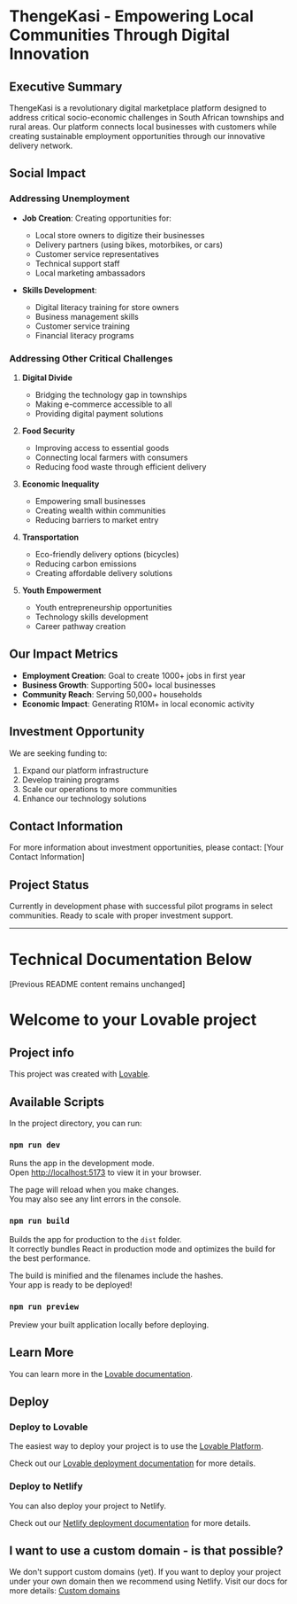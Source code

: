 # ThengeKasi - Empowering Local Communities Through Digital Innovation

## Executive Summary

ThengeKasi is a revolutionary digital marketplace platform designed to address critical socio-economic challenges in South African townships and rural areas. Our platform connects local businesses with customers while creating sustainable employment opportunities through our innovative delivery network.

## Social Impact

### Addressing Unemployment
- **Job Creation**: Creating opportunities for:
  - Local store owners to digitize their businesses
  - Delivery partners (using bikes, motorbikes, or cars)
  - Customer service representatives
  - Technical support staff
  - Local marketing ambassadors

- **Skills Development**:
  - Digital literacy training for store owners
  - Business management skills
  - Customer service training
  - Financial literacy programs

### Addressing Other Critical Challenges

1. **Digital Divide**
   - Bridging the technology gap in townships
   - Making e-commerce accessible to all
   - Providing digital payment solutions

2. **Food Security**
   - Improving access to essential goods
   - Connecting local farmers with consumers
   - Reducing food waste through efficient delivery

3. **Economic Inequality**
   - Empowering small businesses
   - Creating wealth within communities
   - Reducing barriers to market entry

4. **Transportation**
   - Eco-friendly delivery options (bicycles)
   - Reducing carbon emissions
   - Creating affordable delivery solutions

5. **Youth Empowerment**
   - Youth entrepreneurship opportunities
   - Technology skills development
   - Career pathway creation

## Our Impact Metrics

- **Employment Creation**: Goal to create 1000+ jobs in first year
- **Business Growth**: Supporting 500+ local businesses
- **Community Reach**: Serving 50,000+ households
- **Economic Impact**: Generating R10M+ in local economic activity

## Investment Opportunity

We are seeking funding to:
1. Expand our platform infrastructure
2. Develop training programs
3. Scale our operations to more communities
4. Enhance our technology solutions

## Contact Information

For more information about investment opportunities, please contact:
[Your Contact Information]

## Project Status

Currently in development phase with successful pilot programs in select communities. Ready to scale with proper investment support.

---

# Technical Documentation Below

[Previous README content remains unchanged]

# Welcome to your Lovable project

## Project info

This project was created with [Lovable](https://lovable.dev).

## Available Scripts

In the project directory, you can run:

### `npm run dev`

Runs the app in the development mode.\
Open [http://localhost:5173](http://localhost:5173) to view it in your browser.

The page will reload when you make changes.\
You may also see any lint errors in the console.

### `npm run build`

Builds the app for production to the `dist` folder.\
It correctly bundles React in production mode and optimizes the build for the best performance.

The build is minified and the filenames include the hashes.\
Your app is ready to be deployed!

### `npm run preview`

Preview your built application locally before deploying.

## Learn More

You can learn more in the [Lovable documentation](https://docs.lovable.dev).

## Deploy

### Deploy to Lovable

The easiest way to deploy your project is to use the [Lovable Platform](https://lovable.dev).

Check out our [Lovable deployment documentation](https://docs.lovable.dev/deployment/lovable-platform/) for more details.

### Deploy to Netlify

You can also deploy your project to Netlify.

Check out our [Netlify deployment documentation](https://docs.lovable.dev/deployment/netlify/) for more details.

## I want to use a custom domain - is that possible?

We don't support custom domains (yet). If you want to deploy your project under your own domain then we recommend using Netlify. Visit our docs for more details: [Custom domains](https://docs.lovable.dev/tips-tricks/custom-domain/)